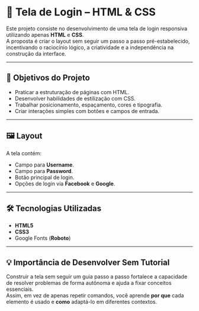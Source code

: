 # 📌 Tela de Login – HTML & CSS

Este projeto consiste no desenvolvimento de uma tela de login responsiva utilizando apenas **HTML** e **CSS**.  
A proposta é criar o layout sem seguir um passo a passo pré-estabelecido, incentivando o raciocínio lógico, a criatividade e a independência na construção da interface.

---

## 🎯 Objetivos do Projeto
- Praticar a estruturação de páginas com HTML.
- Desenvolver habilidades de estilização com CSS.
- Trabalhar posicionamento, espaçamento, cores e tipografia.
- Criar interações simples com botões e campos de entrada.

---

## 🖼 Layout
A tela contém:
- Campo para **Username**.
- Campo para **Password**.
- Botão principal de login.
- Opções de login via **Facebook** e **Google**.

---

## 🛠 Tecnologias Utilizadas
- **HTML5**
- **CSS3**
- Google Fonts (**Roboto**)

---

## 💡 Importância de Desenvolver Sem Tutorial
Construir a tela sem seguir um guia passo a passo fortalece a capacidade de resolver problemas de forma autônoma e ajuda a fixar conceitos essenciais.  
Assim, em vez de apenas repetir comandos, você aprende **por que** cada elemento é usado e **como** adaptá-lo em diferentes contextos.

